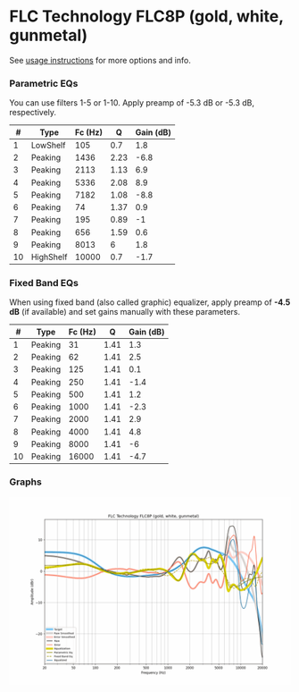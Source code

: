 # FLC Technology FLC8P (gold, white, gunmetal)
See [usage instructions](https://github.com/jaakkopasanen/AutoEq#usage) for more options and info.

### Parametric EQs
You can use filters 1-5 or 1-10. Apply preamp of -5.3 dB or -5.3 dB, respectively.

|   # | Type      |   Fc (Hz) |    Q |   Gain (dB) |
|-----|-----------|-----------|------|-------------|
|   1 | LowShelf  |       105 | 0.7  |         1.8 |
|   2 | Peaking   |      1436 | 2.23 |        -6.8 |
|   3 | Peaking   |      2113 | 1.13 |         6.9 |
|   4 | Peaking   |      5336 | 2.08 |         8.9 |
|   5 | Peaking   |      7182 | 1.08 |        -8.8 |
|   6 | Peaking   |        74 | 1.37 |         0.9 |
|   7 | Peaking   |       195 | 0.89 |        -1   |
|   8 | Peaking   |       656 | 1.59 |         0.6 |
|   9 | Peaking   |      8013 | 6    |         1.8 |
|  10 | HighShelf |     10000 | 0.7  |        -1.7 |

### Fixed Band EQs
When using fixed band (also called graphic) equalizer, apply preamp of **-4.5 dB** (if available) and set gains manually with these parameters.

|   # | Type    |   Fc (Hz) |    Q |   Gain (dB) |
|-----|---------|-----------|------|-------------|
|   1 | Peaking |        31 | 1.41 |         1.3 |
|   2 | Peaking |        62 | 1.41 |         2.5 |
|   3 | Peaking |       125 | 1.41 |         0.1 |
|   4 | Peaking |       250 | 1.41 |        -1.4 |
|   5 | Peaking |       500 | 1.41 |         1.2 |
|   6 | Peaking |      1000 | 1.41 |        -2.3 |
|   7 | Peaking |      2000 | 1.41 |         2.9 |
|   8 | Peaking |      4000 | 1.41 |         4.8 |
|   9 | Peaking |      8000 | 1.41 |        -6   |
|  10 | Peaking |     16000 | 1.41 |        -4.7 |

### Graphs
![](./FLC%20Technology%20FLC8P%20(gold,%20white,%20gunmetal).png)
